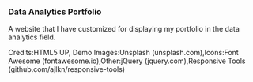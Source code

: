 ### Data Analytics Portfolio 

A website that I have customized for displaying my portfolio in the data analytics field.

Credits:HTML5 UP, Demo Images:Unsplash (unsplash.com),Icons:Font Awesome (fontawesome.io),Other:jQuery (jquery.com),Responsive Tools (github.com/ajlkn/responsive-tools)
